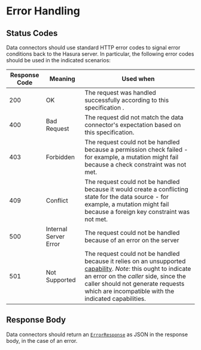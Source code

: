 # Error Handling

## Status Codes

Data connectors should use standard HTTP error codes to signal error conditions back to the Hasura server. In particular, the following error codes should be used in the indicated scenarios:

| Response Code | Meaning | Used when |
|-|-|-|
| 200 | OK | The request was handled successfully according to this specification .|
| 400 | Bad Request | The request did not match the data connector's expectation based on this specification. |
| 403 | Forbidden | The request could not be handled because a permission check failed - for example, a mutation might fail because a check constraint was not met. |
| 409 | Conflict | The request could not be handled because it would create a conflicting state for the data source - for example, a mutation might fail because a foreign key constraint was not met. |
| 500 | Internal Server Error | The request could not be handled because of an error on the server |
| 501 | Not Supported | The request could not be handled because it relies on an unsupported [capability](capabilities.md). _Note_: this ought to indicate an error on the _caller_ side, since the caller should not generate requests which are incompatible with the indicated capabilities. |

## Response Body

Data connectors should return an [`ErrorResponse`](../reference/types.md#errorresponse) as JSON in the response body, in the case of an error. 